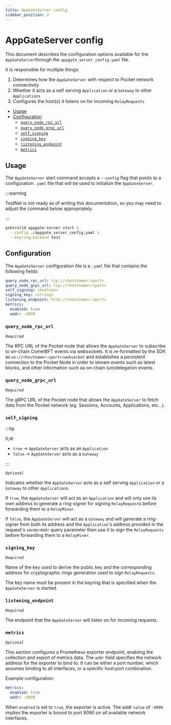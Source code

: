 ```yaml
---
title: AppGateServer config
sidebar_position: 2
---
```


# AppGateServer config <!-- omit in toc -->

This document describes the configuration options available for the
`AppGateServer`through the `appgate_server_config.yaml` file.

It is responsible for multiple things:

1. Determines how the `AppGateServer` with respect to Pocket network connectivity
2. Whether it acts as a self serving `Application` or a `Gateway` to other `Applications`
3. Configures the host(s) it listens on for incoming `RelayRequests`

- [Usage](#usage)
- [Configuration](#configuration)
  - [`query_node_rpc_url`](#query_node_rpc_url)
  - [`query_node_grpc_url`](#query_node_grpc_url)
  - [`self_signing`](#self_signing)
  - [`signing_key`](#signing_key)
  - [`listening_endpoint`](#listening_endpoint)
  - [`metrics`](#metrics)

## Usage

The `AppGateServer` start command accepts a `--config` flag that points to a
configuration `.yaml` file that will be used to initialize the `AppGateServer`.

:::warning

TestNet is not ready as of writing this documentation, so you may
need to adjust the command below appropriately.

:::

```bash
poktrolld appgate-server start \
  --config ./appgate_server_config.yaml \
  --keyring-backend test
```

## Configuration

The `AppGateServer` configuration file is a `.yaml` file that contains the
following fields:

```yaml
query_node_rpc_url: tcp://<hostname>:<port>
query_node_grpc_url: tcp://<hostname>:<port>
self_signing: <boolean>
signing_key: <string>
listening_endpoint: http://<hostname>:<port>
metrics:
  enabled: true
  addr: :9090

```

### `query_node_rpc_url`

_`Required`_

The RPC URL of the Pocket node that allows the `AppGateServer` to subscribe to
on-chain CometBFT events via websockets. It is re-formatted by the SDK as
`ws://<hostname>:<port>/websocket` and establishes a persistent connection to
the Pocket Node in order to stream events such as latest blocks, and other
information such as on-chain (un)delegation events.

### `query_node_grpc_url`

_`Required`_

The gRPC URL of the Pocket node that allows the `AppGateServer` to fetch data
from the Pocket network (eg. Sessions, Accounts, Applications, etc...).

### `self_signing`

:::tip

tl;dr

- `true` -> `AppGateServer` acts as an `Application`
- `false` -> `AppGateServer` acts as a `Gateway`

:::

_`Optional`_

Indicates whether the `AppGateServer` acts as a self serving `Application` or a
`Gateway` to other `Application`s.

If `true`, the `AppGateServer` will act as an `Application` and will only use
its own address to generate a ring-signer for signing `RelayRequest`s before
forwarding them to a `RelayMiner`.

If `false`, the `AppGateServer` will act as a `Gateway` and will generate a
ring-signer from both its address and the `Application`'s address provided in
the request's `senderAddr` query parameter then use it to sign the `RelayRequests`
before forwarding them to a `RelayMiner`.

### `signing_key`

_`Required`_

Name of the key used to derive the public key and the corresponding address
for cryptographic rings generation used to sign `RelayRequests`.

The key name must be present in the keyring that is specified when the
`AppGateServer` is started.

### `listening_endpoint`

_`Required`_

The endpoint that the `AppGateServer` will listen on for incoming requests.

### `metrics`

_`Optional`_

This section configures a Prometheus exporter endpoint, enabling the collection 
and export of metrics data. The `addr` field specifies the network address for 
the exporter to bind to. It can be either a port number, which assumes binding
to all interfaces, or a specific host:port combination.

Example configuration:

```yaml
metrics:
  enabled: true
  addr: :9090
```

When `enabled` is set to `true`, the exporter is active. The addr `value` of
`:9090` implies the exporter is bound to port 9090 on all available network
interfaces.
